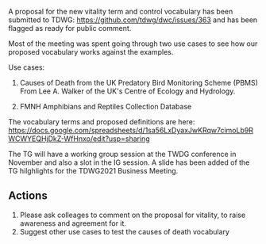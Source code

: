 A proposal for the new vitality term and control vocabulary has been submitted to TDWG: https://github.com/tdwg/dwc/issues/363 and has been flagged as ready for public comment.

Most of the meeting was spent going through two use cases to see how our proposed vocabulary works against the examples.

Use cases: 
1. Causes of Death from the UK Predatory Bird Monitoring Scheme (PBMS)
From Lee A. Walker of the UK's Centre of Ecology and Hydrology.

2. FMNH Amphibians and Reptiles Collection Database

The vocabulary terms and proposed definitions are here: https://docs.google.com/spreadsheets/d/1sa56LxDyaxJwKRqw7cimoLb9RWCWYEQHjDkZ-WfHnxo/edit?usp=sharing

The TG will have a working group session at the TWDG conference in November and also a slot in the IG session. A slide has been added of the TG hilghlights for the TDWG2021 Business Meeting.

## Actions ##
1. Please ask colleages to comment on the proposal for vitality, to raise awareness and agreement for it.
2. Suggest other use cases to test the causes of death vocabulary

